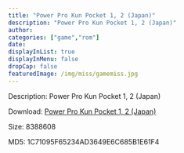 ```yaml
---
title: "Power Pro Kun Pocket 1, 2 (Japan)"
description: "Power Pro Kun Pocket 1, 2 (Japan)"
author: 
categories: ["game","rom"]
date: 
displayInList: true
displayInMenu: false
dropCap: false
featuredImage: /img/miss/gamemiss.jpg
---
```


Description: Power Pro Kun Pocket 1, 2 (Japan)

Download: <a style="text-decoration:underline;" href="https://mega.nz/#!SHR01QaJ!Buekg2ZSAy7HuSeKZh3M0grfxmvUj8EIlK0QxAO_bm4" target = "_blank" rel = "nofollow" > Power Pro Kun Pocket 1, 2 (Japan)</a>

Size: 8388608

MD5: 1C71095F65234AD3649E6C685B1E61F4

